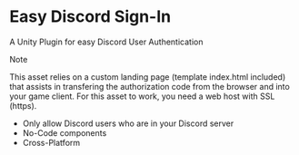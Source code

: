 # Easy Discord Sign-In
A Unity Plugin for easy Discord User Authentication

> [!NOTE]
> This asset relies on a custom landing page (template index.html included) that assists in transfering the authorization code from the browser and into your game client. For this asset to work, you need a web host with SSL (https).

* Only allow Discord users who are in your Discord server
* No-Code components
* Cross-Platform
